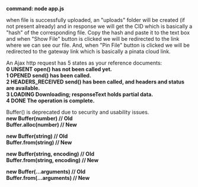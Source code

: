 <b>command: node app.js</b>

when file is successfully uploaded, an "uploads" folder will be created (if not present already)
and in response we will get the CID which is basically a "hash" of the corresponding file.
Copy the hash and paste it to the text box and when "Show File" button is clicked we will be
redirected to the link where we can see our file. And, when "Pin File" button is clicked we
will be redirected to the gateway link which is basically a pinata cloud link.

An Ajax http request has 5 states as your reference documents:<br/>
<b>
0   UNSENT  open() has not been called yet.<br/>
1   OPENED  send() has been called.<br/>
2   HEADERS_RECEIVED    send() has been called, and headers and status are available.<br/>
3   LOADING Downloading; responseText holds partial data.<br/>
4   DONE    The operation is complete.
</b>


Buffer() is deprecated due to security and usability issues.<br/>
<b>
new Buffer(number)            // Old<br/>
Buffer.alloc(number)          // New<br/>

new Buffer(string)            // Old<br/>
Buffer.from(string)           // New<br/>

new Buffer(string, encoding)  // Old<br/>
Buffer.from(string, encoding) // New<br/>

new Buffer(...arguments)      // Old<br/>
Buffer.from(...arguments)     // New
</b>
